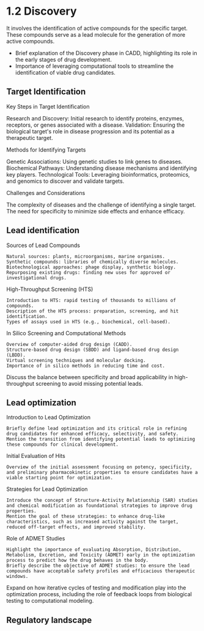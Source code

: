 # 1.2 Discovery

It involves the identification of active compounds for the specific target.
These compounds serve as a lead molecule for the generation
of more active compounds.

-   Brief explanation of the Discovery phase in CADD, highlighting its role in the early stages of drug development.
-   Importance of leveraging computational tools to streamline the identification of viable drug candidates.

## Target Identification

Key Steps in Target Identification

Research and Discovery: Initial research to identify proteins, enzymes, receptors, or genes associated with a disease.
Validation: Ensuring the biological target's role in disease progression and its potential as a therapeutic target.

Methods for Identifying Targets

Genetic Associations: Using genetic studies to link genes to diseases.
Biochemical Pathways: Understanding disease mechanisms and identifying key players.
Technological Tools: Leveraging bioinformatics, proteomics, and genomics to discover and validate targets.

Challenges and Considerations

The complexity of diseases and the challenge of identifying a single target.
The need for specificity to minimize side effects and enhance efficacy.

## Lead identification

Sources of Lead Compounds

    Natural sources: plants, microorganisms, marine organisms.
    Synthetic compounds: libraries of chemically diverse molecules.
    Biotechnological approaches: phage display, synthetic biology.
    Repurposing existing drugs: finding new uses for approved or investigational drugs.

High-Throughput Screening (HTS)

    Introduction to HTS: rapid testing of thousands to millions of compounds.
    Description of the HTS process: preparation, screening, and hit identification.
    Types of assays used in HTS (e.g., biochemical, cell-based).

In Silico Screening and Computational Methods

    Overview of computer-aided drug design (CADD).
    Structure-based drug design (SBDD) and ligand-based drug design (LBDD).
    Virtual screening techniques and molecular docking.
    Importance of in silico methods in reducing time and cost.

Discuss the balance between specificity and broad applicability in high-throughput screening to avoid missing potential leads.

## Lead optimization

Introduction to Lead Optimization

    Briefly define lead optimization and its critical role in refining drug candidates for enhanced efficacy, selectivity, and safety.
    Mention the transition from identifying potential leads to optimizing these compounds for clinical development.

Initial Evaluation of Hits

    Overview of the initial assessment focusing on potency, specificity, and preliminary pharmacokinetic properties to ensure candidates have a viable starting point for optimization.

Strategies for Lead Optimization

    Introduce the concept of Structure-Activity Relationship (SAR) studies and chemical modification as foundational strategies to improve drug properties.
    Mention the goal of these strategies: to enhance drug-like characteristics, such as increased activity against the target, reduced off-target effects, and improved stability.

Role of ADMET Studies

    Highlight the importance of evaluating Absorption, Distribution, Metabolism, Excretion, and Toxicity (ADMET) early in the optimization process to predict how the drug behaves in the body.
    Briefly describe the objective of ADMET studies: to ensure the lead compounds have acceptable safety profiles and efficacious therapeutic windows.

Expand on how iterative cycles of testing and modification play into the optimization process, including the role of feedback loops from biological testing to computational modeling.

## Regulatory landscape

<!-- REFERENCES -->

[^rosa2023pharmaceutical]: Chapters 3 and 5 of Rosa, J. M. C. (2023). *Pharmaceutical chemistry: Drug design and action*. Walter de Gruyter GmbH & Co KG.
[^kumar2022drug]: Chapter 4 of Kumar, T. D. A. (2022). *Drug design: A conceptual overview*. CRC Press. DOI: [10.1201/9781003298755](https://doi.org/10.1201/9781003298755)
[^rudrapal2022computer]: Chapter 1 of Rudrapal, M., & Egbuna, C. (Eds.). (2022). *Computer aided drug design (CADD): From ligand-based methods to structure-based approaches*. Elsevier.
[^stromgaard2017textbook]: Chapter 1 of Strømgaard, K., Krogsgaard-Larsen, P., Madsen, U. (2017). *Textbook of drug design and discovery*. CRC Press.
